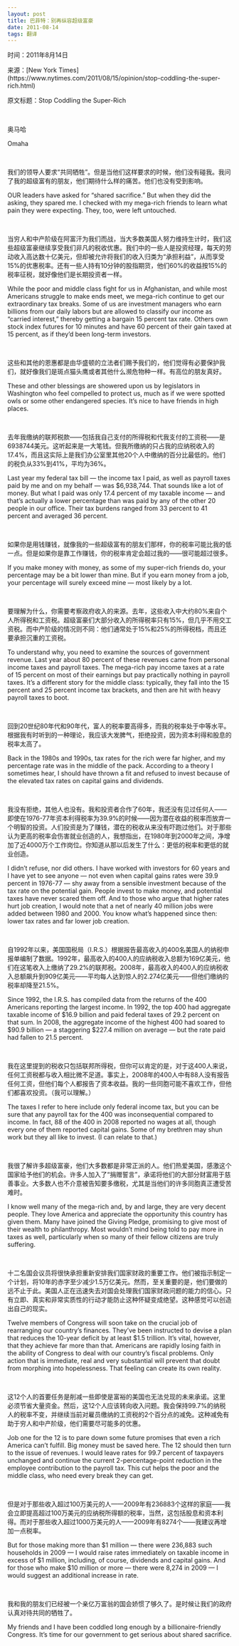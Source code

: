 ```yaml
---
layout: post
title: 巴菲特：别再纵容超级富豪
date: 2011-08-14
tags: 翻译
---
```


<p class="small">时间：2011年8月14日</p>
<p class="small">来源：[New York Times](https://www.nytimes.com/2011/08/15/opinion/stop-coddling-the-super-rich.html)</p>
<p class="small">原文标题：Stop Coddling the Super-Rich
</p>

<br>

奥马哈

Omaha

<br>

我们的领导人要求“共同牺牲”。但是当他们这样要求的时候，他们没有碰我。我问了我的超级富有的朋友，他们期待什么样的痛苦。他们也没有受到影响。

OUR leaders have asked for “shared sacrifice.” But when they did the asking, they spared me. I checked with my mega-rich friends to learn what pain they were expecting. They, too, were left untouched.

<br>

当穷人和中产阶级在阿富汗为我们而战，当大多数美国人努力维持生计时，我们这些超级富豪继续享受我们非凡的税收优惠。我们中的一些人是投资经理，每天的劳动收入高达数十亿美元，但却被允许将我们的收入归类为“承担利益”，从而享受15%的优惠税率。还有一些人持有10分钟的股指期货，他们60%的收益按15%的税率征税，就好像他们是长期投资者一样。

While the poor and middle class fight for us in Afghanistan, and while most Americans struggle to make ends meet, we mega-rich continue to get our extraordinary tax breaks. Some of us are investment managers who earn billions from our daily labors but are allowed to classify our income as “carried interest,” thereby getting a bargain 15 percent tax rate. Others own stock index futures for 10 minutes and have 60 percent of their gain taxed at 15 percent, as if they’d been long-term investors.

<br>

这些和其他的恩惠都是由华盛顿的立法者们赐予我们的，他们觉得有必要保护我们，就好像我们是斑点猫头鹰或者其他什么濒危物种一样。有高位的朋友真好。

These and other blessings are showered upon us by legislators in Washington who feel compelled to protect us, much as if we were spotted owls or some other endangered species. It’s nice to have friends in high places.

<br>

去年我缴纳的联邦税款——包括我自己支付的所得税和代我支付的工资税——是6938744美元。这听起来是一大笔钱。但我所缴纳的只占我的应纳税收入的17.4%，而且这实际上是我们办公室里其他20个人中缴纳的百分比最低的。他们的税负从33%到41%，平均为36%。

Last year my federal tax bill — the income tax I paid, as well as payroll taxes paid by me and on my behalf — was $6,938,744. That sounds like a lot of money. But what I paid was only 17.4 percent of my taxable income — and that’s actually a lower percentage than was paid by any of the other 20 people in our office. Their tax burdens ranged from 33 percent to 41 percent and averaged 36 percent.

<br>

如果你是用钱赚钱，就像我的一些超级富有的朋友们那样，你的税率可能比我的低一点。但是如果你是靠工作赚钱，你的税率肯定会超过我的——很可能超过很多。

If you make money with money, as some of my super-rich friends do, your percentage may be a bit lower than mine. But if you earn money from a job, your percentage will surely exceed mine — most likely by a lot.

<br>

要理解为什么，你需要考察政府收入的来源。去年，这些收入中大约80%来自个人所得税和工资税。超级富豪们大部分收入的所得税率只有15%，但几乎不用交工资税。而中产阶级的情况则不同：他们通常处于15%和25%的所得税档，而且还要承担沉重的工资税。

To understand why, you need to examine the sources of government revenue. Last year about 80 percent of these revenues came from personal income taxes and payroll taxes. The mega-rich pay income taxes at a rate of 15 percent on most of their earnings but pay practically nothing in payroll taxes. It’s a different story for the middle class: typically, they fall into the 15 percent and 25 percent income tax brackets, and then are hit with heavy payroll taxes to boot.

<br>

回到20世纪80年代和90年代，富人的税率要高得多，而我的税率处于中等水平。根据我有时听到的一种理论，我应该大发脾气，拒绝投资，因为资本利得和股息的税率太高了。

Back in the 1980s and 1990s, tax rates for the rich were far higher, and my percentage rate was in the middle of the pack. According to a theory I sometimes hear, I should have thrown a fit and refused to invest because of the elevated tax rates on capital gains and dividends.

<br>

我没有拒绝，其他人也没有。我和投资者合作了60年，我还没有见过任何人——即使在1976-77年资本利得税率为39.9%的时候——因为潜在收益的税率而放弃一个明智的投资。人们投资是为了赚钱，潜在的税收从来没有吓跑过他们。对于那些认为更高的税率会伤害就业创造的人，我想指出，在1980年到2000年之间，净增加了近4000万个工作岗位。你知道从那以后发生了什么：更低的税率和更低的就业创造。

I didn’t refuse, nor did others. I have worked with investors for 60 years and I have yet to see anyone — not even when capital gains rates were 39.9 percent in 1976-77 — shy away from a sensible investment because of the tax rate on the potential gain. People invest to make money, and potential taxes have never scared them off. And to those who argue that higher rates hurt job creation, I would note that a net of nearly 40 million jobs were added between 1980 and 2000. You know what’s happened since then: lower tax rates and far lower job creation.

<br>

自1992年以来，美国国税局（I.R.S.）根据报告最高收入的400名美国人的纳税申报单编制了数据。1992年，最高收入的400人的应纳税收入总额为169亿美元，他们在这笔收入上缴纳了29.2%的联邦税。2008年，最高收入的400人的应纳税收入总额飙升到909亿美元——平均每人达到惊人的2.274亿美元——但他们缴纳的税率却降至21.5%。

Since 1992, the I.R.S. has compiled data from the returns of the 400 Americans reporting the largest income. In 1992, the top 400 had aggregate taxable income of $16.9 billion and paid federal taxes of 29.2 percent on that sum. In 2008, the aggregate income of the highest 400 had soared to $90.9 billion — a staggering $227.4 million on average — but the rate paid had fallen to 21.5 percent.

<br>

我在这里提到的税收只包括联邦所得税，但你可以肯定的是，对于这400人来说，任何工资税都与收入相比微不足道。事实上，2008年的400人中有88人没有报告任何工资，但他们每个人都报告了资本收益。我的一些同胞可能不喜欢工作，但他们都喜欢投资。（我可以理解。）

The taxes I refer to here include only federal income tax, but you can be sure that any payroll tax for the 400 was inconsequential compared to income. In fact, 88 of the 400 in 2008 reported no wages at all, though every one of them reported capital gains. Some of my brethren may shun work but they all like to invest. (I can relate to that.)

<br>

我很了解许多超级富豪，他们大多数都是非常正派的人。他们热爱美国，感激这个国家给予他们的机会。许多人加入了“捐赠誓言”，承诺将他们的大部分财富用于慈善事业。大多数人也不介意被告知要多缴税，尤其是当他们的许多同胞真正遭受苦难时。

I know well many of the mega-rich and, by and large, they are very decent people. They love America and appreciate the opportunity this country has given them. Many have joined the Giving Pledge, promising to give most of their wealth to philanthropy. Most wouldn’t mind being told to pay more in taxes as well, particularly when so many of their fellow citizens are truly suffering.

<br>

十二名国会议员将很快承担重新安排我们国家财政的重要工作。他们被指示制定一个计划，将10年的赤字至少减少1.5万亿美元。然而，至关重要的是，他们要做的远不止于此。美国人正在迅速失去对国会处理我们国家财政问题的能力的信心。只有立即、真实和非常实质性的行动才能防止这种怀疑变成绝望。这种感觉可以创造出自己的现实。

Twelve members of Congress will soon take on the crucial job of rearranging our country’s finances. They’ve been instructed to devise a plan that reduces the 10-year deficit by at least $1.5 trillion. It’s vital, however, that they achieve far more than that. Americans are rapidly losing faith in the ability of Congress to deal with our country’s fiscal problems. Only action that is immediate, real and very substantial will prevent that doubt from morphing into hopelessness. That feeling can create its own reality.

<br>

这12个人的首要任务是削减一些即使是富裕的美国也无法兑现的未来承诺。这里必须节省大量资金。然后，这12个人应该转向收入问题。我会保持99.7%的纳税人的税率不变，并继续当前对雇员缴纳的工资税的2个百分点的减免。这种减免有助于穷人和中产阶级，他们需要尽可能多的优惠。

Job one for the 12 is to pare down some future promises that even a rich America can’t fulfill. Big money must be saved here. The 12 should then turn to the issue of revenues. I would leave rates for 99.7 percent of taxpayers unchanged and continue the current 2-percentage-point reduction in the employee contribution to the payroll tax. This cut helps the poor and the middle class, who need every break they can get.

<br>

但是对于那些收入超过100万美元的人——2009年有236883个这样的家庭——我会立即提高超过100万美元的应纳税所得额的税率，当然，这包括股息和资本利得。而对于那些收入超过1000万美元的人——2009年有8274个——我建议再增加一点税率。

But for those making more than $1 million — there were 236,883 such households in 2009 — I would raise rates immediately on taxable income in excess of $1 million, including, of course, dividends and capital gains. And for those who make $10 million or more — there were 8,274 in 2009 — I would suggest an additional increase in rate.

<br>

我和我的朋友们已经被一个亲亿万富翁的国会娇惯了够久了。是时候让我们的政府认真对待共同的牺牲了。

My friends and I have been coddled long enough by a billionaire-friendly Congress. It’s time for our government to get serious about shared sacrifice.